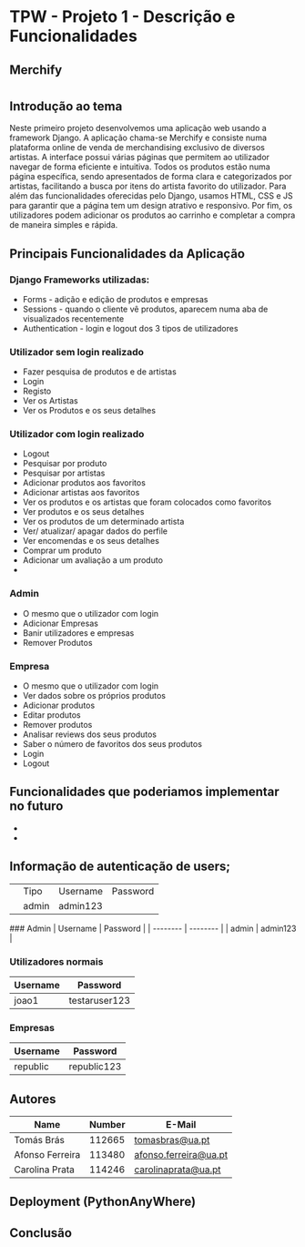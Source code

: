 # TPW - Projeto 1 - Descrição e Funcionalidades

## Merchify

#

## Introdução ao tema

Neste primeiro projeto desenvolvemos uma aplicação web usando a framework Django. A aplicação chama-se Merchify e consiste numa plataforma online de venda de merchandising exclusivo de diversos artistas. A interface possui várias páginas que permitem ao utilizador navegar de forma eficiente e intuitiva. Todos os produtos estão numa página específica, sendo apresentados de forma clara e categorizados por artistas, facilitando a busca por itens do artista favorito do utilizador. Para além das funcionalidades oferecidas pelo Django, usamos HTML, CSS e JS para garantir que a página tem um design atrativo e responsivo. Por fim, os utilizadores podem adicionar os produtos ao carrinho e completar a compra de maneira simples e rápida.

## Principais Funcionalidades da Aplicação

### Django Frameworks utilizadas:

- Forms - adição e edição de produtos e empresas
- Sessions - quando o cliente vê produtos, aparecem numa aba de visualizados recentemente
- Authentication - login e logout dos 3 tipos de utilizadores

### Utilizador sem login realizado

- Fazer pesquisa de produtos e de artistas
- Login
- Registo
- Ver os Artistas
- Ver os Produtos e os seus detalhes

### Utilizador com login realizado

- Logout
- Pesquisar por produto
- Pesquisar por artistas
- Adicionar produtos aos favoritos
- Adicionar artistas aos favoritos
- Ver os produtos e os artistas que foram colocados como favoritos
- Ver produtos e os seus detalhes
- Ver os produtos de um determinado artista
- Ver/ atualizar/ apagar dados do perfile
- Ver encomendas e os seus detalhes
- Comprar um produto
- Adicionar um avaliação a um produto
-

### Admin

- O mesmo que o utilizador com login
- Adicionar Empresas
- Banir utilizadores e empresas
- Remover Produtos

### Empresa

- O mesmo que o utilizador com login
- Ver dados sobre os próprios produtos
- Adicionar produtos
- Editar produtos
- Remover produtos
- Analisar reviews dos seus produtos
- Saber o número de favoritos dos seus produtos
- Login
- Logout

## Funcionalidades que poderiamos implementar no futuro

-
-

## Informação de autenticação de users;

<table>
<th>
<td>Tipo</td>
<td>Username</td>
<td>Password</td>
</th>
<tr>
<td>
<td>admin</td>
<td>admin123</td>
</tr>

</table>
### Admin
| Username | Password |
| -------- | -------- |
| admin    | admin123 |

### Utilizadores normais

| Username | Password       |
| -------- | -------------- |
| joao1    | testaruser123  |

### Empresas

| Username | Password           |
| -------- | ------------------ |
| republic | republic123        |

## Autores

| Name            | Number | E-Mail                |
| --------------- | ------ | --------------------- |
| Tomás Brás      | 112665 | tomasbras@ua.pt       |
| Afonso Ferreira | 113480 | afonso.ferreira@ua.pt |
| Carolina Prata  | 114246 | carolinaprata@ua.pt   |

## Deployment (PythonAnyWhere)

## Conclusão
